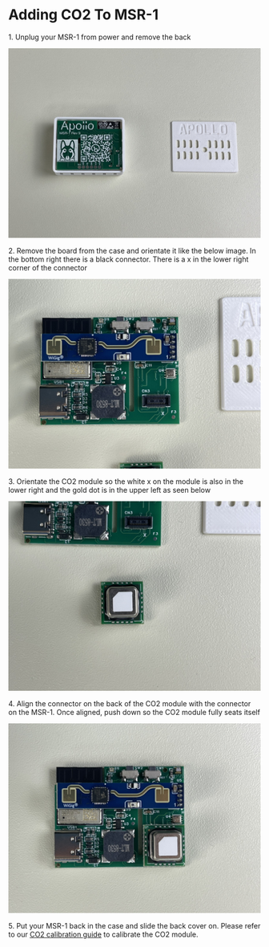 # Adding CO2 To MSR-1



  
1\. Unplug your MSR-1 from power and remove the back

![IMG_3784.jpeg](../assets/img-3784.jpeg)

2\. Remove the board from the case and orientate it like the below image. In the bottom right there is a black connector. There is a x in the lower right corner of the connector

![IMG_3788.jpeg](../assets/img-3788.jpeg)

3\. Orientate the CO2 module so the white x on the module is also in the lower right and the gold dot is in the upper left as seen below

![IMG_3787.jpeg](../assets/img-3787.jpeg)

4\. Align the connector on the back of the CO2 module with the connector on the MSR-1. Once aligned, push down so the CO2 module fully seats itself

![IMG_3789.jpeg](../assets/img-3789.jpeg)

5\. Put your MSR-1 back in the case and slide the back cover on. Please refer to our [CO2 calibration guide](https://wiki.apolloautomation.cloud/books/general/page/co2-calibration "CO2 Calibration") to calibrate the CO2 module.